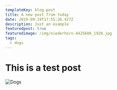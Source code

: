 ```yaml
---
templateKey: blog-post
title: A new post from today
date: 2019-09-19T17:55:26.427Z
description: Just an example
featuredpost: true
featuredimage: /img/niederhorn-4425606_1920.jpg
tags:
  - dogs
---
```

# **This is a test post**



![](/img/dogs-4477058_1920.jpg "Dogs")
